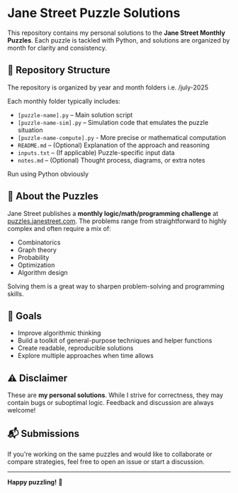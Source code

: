# Jane Street Puzzle Solutions

This repository contains my personal solutions to the **Jane Street Monthly Puzzles**. Each puzzle is tackled with Python, and solutions are organized by month for clarity and consistency.

## 📁 Repository Structure

The repository is organized by year and month folders i.e. /july-2025

Each monthly folder typically includes:

- `[puzzle-name].py` – Main solution script
- `[puzzle-name-sim].py` – Simulation code that emulates the puzzle situation
- `[puzzle-name-compute].py` - More precise or mathematical computation
- `README.md` – (Optional) Explanation of the approach and reasoning
- `inputs.txt` – (If applicable) Puzzle-specific input data
- `notes.md` – (Optional) Thought process, diagrams, or extra notes

Run using Python obviously

## 🧠 About the Puzzles

Jane Street publishes a **monthly logic/math/programming challenge** at [puzzles.janestreet.com](https://www.janestreet.com/puzzles/). The problems range from straightforward to highly complex and often require a mix of:

- Combinatorics
- Graph theory
- Probability
- Optimization
- Algorithm design

Solving them is a great way to sharpen problem-solving and programming skills.

## 🚀 Goals

- Improve algorithmic thinking
- Build a toolkit of general-purpose techniques and helper functions
- Create readable, reproducible solutions
- Explore multiple approaches when time allows

## ⚠️ Disclaimer

These are **my personal solutions**. While I strive for correctness, they may contain bugs or suboptimal logic. Feedback and discussion are always welcome!

## 📬 Submissions

If you're working on the same puzzles and would like to collaborate or compare strategies, feel free to open an issue or start a discussion.

---

**Happy puzzling!** 🧩
